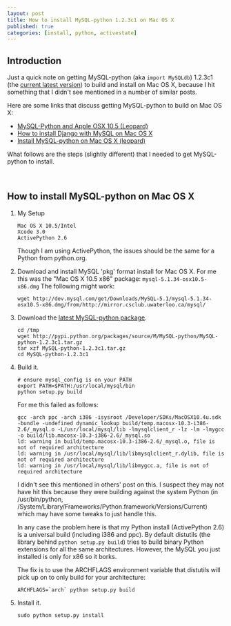 ```yaml
---
layout: post
title: How to install MySQL-python 1.2.3c1 on Mac OS X
published: true
categories: [install, python, activestate]
---
```


<h2>Introduction</h2><p>Just a quick note on getting MySQL-python (aka <code>import MySQLdb</code>) 1.2.3c1 (the <a href="http://pypi.python.org/pypi/MySQL-python/">current latest version</a>) to build and install on Mac OS X, because I hit something that I didn't see mentioned in a number of similar posts.</p><p>Here are some links that discuss getting MySQL-python to build on Mac OS X:</p><ul><li><a href="http://www.keningle.com/?p=11">MySQL-Python and Apple OSX 10.5 (Leopard)</a></li>
<li><a href="http://antoniocangiano.com/2007/12/22/how-to-install-django-with-mysql-on-mac-os-x/">How to install Django with MySQL on Mac OS X</a></li>
<li><a href="http://friendlybit.com/tutorial/install-mysql-python-on-mac-os-x-leopard/">Install MySQL-python on Mac OS X (leopard)</a></li>
</ul><p>What follows are the steps (slightly different) that I needed to get MySQL-python to install.</p><a name='more'></a><br />
<h2>How to install MySQL-python on Mac OS X</h2><ol><li><p>My Setup</p><pre><code>Mac OS X 10.5/Intel
Xcode 3.0
ActivePython 2.6
</code></pre><p>Though I am using ActivePython, the issues should be the same for a Python from python.org.</p></li>
<li><p>Download and install MySQL 'pkg' format install for Mac OS X. For me this was the "Mac OS X 10.5 x86" package:  <code>mysql-5.1.34-osx10.5-x86.dmg</code> The following might work:</p><pre><code>wget http://dev.mysql.com/get/Downloads/MySQL-5.1/mysql-5.1.34-osx10.5-x86.dmg/from/http://mirror.csclub.uwaterloo.ca/mysql/
</code></pre></li>
<li><p>Download the <a href="http://pypi.python.org/pypi/MySQL-python/">latest MySQL-python package</a>.</p><pre><code>cd /tmp
wget http://pypi.python.org/packages/source/M/MySQL-python/MySQL-python-1.2.3c1.tar.gz
tar xzf MySQL-python-1.2.3c1.tar.gz
cd MySQL-python-1.2.3c1
</code></pre></li>
<li><p>Build it.</p><pre><code># ensure mysql_config is on your PATH
export PATH=$PATH:/usr/local/mysql/bin
python setup.py build
</code></pre><p>For me this failed as follows:</p><pre><code>gcc -arch ppc -arch i386 -isysroot /Developer/SDKs/MacOSX10.4u.sdk -bundle -undefined dynamic_lookup build/temp.macosx-10.3-i386-2.6/_mysql.o -L/usr/local/mysql/lib -lmysqlclient_r -lz -lm -lmygcc -o build/lib.macosx-10.3-i386-2.6/_mysql.so
ld: warning in build/temp.macosx-10.3-i386-2.6/_mysql.o, file is not of required architecture
ld: warning in /usr/local/mysql/lib/libmysqlclient_r.dylib, file is not of required architecture
ld: warning in /usr/local/mysql/lib/libmygcc.a, file is not of required architecture
</code></pre><p>I didn't see this mentioned in others' post on this. I suspect they may not have hit this because they were building against the system Python (in /usr/bin/python, /System/Library/Frameworks/Python.framework/Versions/Current) which may have some tweaks to just handle this.</p><p>In any case the problem here is that my Python install (ActivePython 2.6) is a universal build (including i386 and ppc). By default distutils (the library behind <code>python setup.py build</code>) tries to build binary Python extensions for all the same architectures. However, the MySQL you just installed is only for x86 so it borks.</p><p>The fix is to use the ARCHFLAGS environment variable that distutils will pick up on to only build for your architecture:</p><pre><code>ARCHFLAGS=`arch` python setup.py build
</code></pre></li>
<li><p>Install it.</p><pre><code>sudo python setup.py install
</code></pre></li>
</ol>
